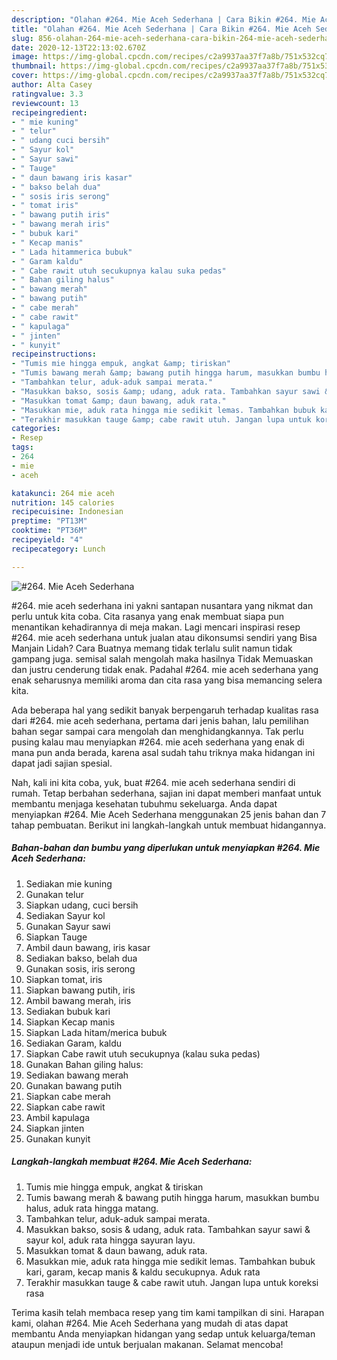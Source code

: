 ```yaml
---
description: "Olahan #264. Mie Aceh Sederhana | Cara Bikin #264. Mie Aceh Sederhana Yang Enak Dan Mudah"
title: "Olahan #264. Mie Aceh Sederhana | Cara Bikin #264. Mie Aceh Sederhana Yang Enak Dan Mudah"
slug: 856-olahan-264-mie-aceh-sederhana-cara-bikin-264-mie-aceh-sederhana-yang-enak-dan-mudah
date: 2020-12-13T22:13:02.670Z
image: https://img-global.cpcdn.com/recipes/c2a9937aa37f7a8b/751x532cq70/264-mie-aceh-sederhana-foto-resep-utama.jpg
thumbnail: https://img-global.cpcdn.com/recipes/c2a9937aa37f7a8b/751x532cq70/264-mie-aceh-sederhana-foto-resep-utama.jpg
cover: https://img-global.cpcdn.com/recipes/c2a9937aa37f7a8b/751x532cq70/264-mie-aceh-sederhana-foto-resep-utama.jpg
author: Alta Casey
ratingvalue: 3.3
reviewcount: 13
recipeingredient:
- " mie kuning"
- " telur"
- " udang cuci bersih"
- " Sayur kol"
- " Sayur sawi"
- " Tauge"
- " daun bawang iris kasar"
- " bakso belah dua"
- " sosis iris serong"
- " tomat iris"
- " bawang putih iris"
- " bawang merah iris"
- " bubuk kari"
- " Kecap manis"
- " Lada hitammerica bubuk"
- " Garam kaldu"
- " Cabe rawit utuh secukupnya kalau suka pedas"
- " Bahan giling halus"
- " bawang merah"
- " bawang putih"
- " cabe merah"
- " cabe rawit"
- " kapulaga"
- " jinten"
- " kunyit"
recipeinstructions:
- "Tumis mie hingga empuk, angkat &amp; tiriskan"
- "Tumis bawang merah &amp; bawang putih hingga harum, masukkan bumbu halus, aduk rata hingga matang."
- "Tambahkan telur, aduk-aduk sampai merata."
- "Masukkan bakso, sosis &amp; udang, aduk rata. Tambahkan sayur sawi &amp; sayur kol, aduk rata hingga sayuran layu."
- "Masukkan tomat &amp; daun bawang, aduk rata."
- "Masukkan mie, aduk rata hingga mie sedikit lemas. Tambahkan bubuk kari, garam, kecap manis &amp; kaldu secukupnya. Aduk rata"
- "Terakhir masukkan tauge &amp; cabe rawit utuh. Jangan lupa untuk koreksi rasa"
categories:
- Resep
tags:
- 264
- mie
- aceh

katakunci: 264 mie aceh 
nutrition: 145 calories
recipecuisine: Indonesian
preptime: "PT13M"
cooktime: "PT36M"
recipeyield: "4"
recipecategory: Lunch

---
```



![#264. Mie Aceh Sederhana](https://img-global.cpcdn.com/recipes/c2a9937aa37f7a8b/751x532cq70/264-mie-aceh-sederhana-foto-resep-utama.jpg)


#264. mie aceh sederhana ini yakni santapan nusantara yang nikmat dan perlu untuk kita coba. Cita rasanya yang enak membuat siapa pun menantikan kehadirannya di meja makan.
Lagi mencari inspirasi resep #264. mie aceh sederhana untuk jualan atau dikonsumsi sendiri yang Bisa Manjain Lidah? Cara Buatnya memang tidak terlalu sulit namun tidak gampang juga. semisal salah mengolah maka hasilnya Tidak Memuaskan dan justru cenderung tidak enak. Padahal #264. mie aceh sederhana yang enak seharusnya memiliki aroma dan cita rasa yang bisa memancing selera kita.



Ada beberapa hal yang sedikit banyak berpengaruh terhadap kualitas rasa dari #264. mie aceh sederhana, pertama dari jenis bahan, lalu pemilihan bahan segar sampai cara mengolah dan menghidangkannya. Tak perlu pusing kalau mau menyiapkan #264. mie aceh sederhana yang enak di mana pun anda berada, karena asal sudah tahu triknya maka hidangan ini dapat jadi sajian spesial.


Nah, kali ini kita coba, yuk, buat #264. mie aceh sederhana sendiri di rumah. Tetap berbahan sederhana, sajian ini dapat memberi manfaat untuk membantu menjaga kesehatan tubuhmu sekeluarga. Anda dapat menyiapkan #264. Mie Aceh Sederhana menggunakan 25 jenis bahan dan 7 tahap pembuatan. Berikut ini langkah-langkah untuk membuat hidangannya.

<!--inarticleads1-->

##### Bahan-bahan dan bumbu yang diperlukan untuk menyiapkan #264. Mie Aceh Sederhana:

1. Sediakan  mie kuning
1. Gunakan  telur
1. Siapkan  udang, cuci bersih
1. Sediakan  Sayur kol
1. Gunakan  Sayur sawi
1. Siapkan  Tauge
1. Ambil  daun bawang, iris kasar
1. Sediakan  bakso, belah dua
1. Gunakan  sosis, iris serong
1. Siapkan  tomat, iris
1. Siapkan  bawang putih, iris
1. Ambil  bawang merah, iris
1. Sediakan  bubuk kari
1. Siapkan  Kecap manis
1. Siapkan  Lada hitam/merica bubuk
1. Sediakan  Garam, kaldu
1. Siapkan  Cabe rawit utuh secukupnya (kalau suka pedas)
1. Gunakan  Bahan giling halus:
1. Sediakan  bawang merah
1. Gunakan  bawang putih
1. Siapkan  cabe merah
1. Siapkan  cabe rawit
1. Ambil  kapulaga
1. Siapkan  jinten
1. Gunakan  kunyit




<!--inarticleads2-->

##### Langkah-langkah membuat #264. Mie Aceh Sederhana:

1. Tumis mie hingga empuk, angkat &amp; tiriskan
1. Tumis bawang merah &amp; bawang putih hingga harum, masukkan bumbu halus, aduk rata hingga matang.
1. Tambahkan telur, aduk-aduk sampai merata.
1. Masukkan bakso, sosis &amp; udang, aduk rata. Tambahkan sayur sawi &amp; sayur kol, aduk rata hingga sayuran layu.
1. Masukkan tomat &amp; daun bawang, aduk rata.
1. Masukkan mie, aduk rata hingga mie sedikit lemas. Tambahkan bubuk kari, garam, kecap manis &amp; kaldu secukupnya. Aduk rata
1. Terakhir masukkan tauge &amp; cabe rawit utuh. Jangan lupa untuk koreksi rasa




Terima kasih telah membaca resep yang tim kami tampilkan di sini. Harapan kami, olahan #264. Mie Aceh Sederhana yang mudah di atas dapat membantu Anda menyiapkan hidangan yang sedap untuk keluarga/teman ataupun menjadi ide untuk berjualan makanan. Selamat mencoba!
